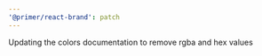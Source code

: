 ```yaml
---
'@primer/react-brand': patch
---
```


Updating the colors documentation to remove rgba and hex values
